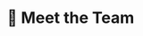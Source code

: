 ---
# An instance of the People widget.
# Documentation: https://wowchemy.com/docs/page-builder/
widget: people

# This file represents a page section.
headless: true

# Order that this section appears on the page.
weight: 1

title: 👥 Meet the Team
subtitle: 

content:
  # Choose which groups/teams of users to display.
  #   Edit `user_groups` in each user's profile to add them to one or more of these groups.
  user_groups:
  - 🧑‍🔬 Founders
  - 📚 Notes
  - 🗒️ Activities / 🧩 Games / 🧪 Laboratory practices
  - 🎓 Admission Tests
  - ✍️ Blog
  - PhD Students
design:
  show_interests: false
  show_role: true
  show_social: true

advanced:
  css_style: "padding-bottom: 0px;"  
---